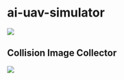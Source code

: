 # ai-uav-simulator

![](collision_image.gif)
## Collision Image Collector
![](SparkDev_presentation.png)
